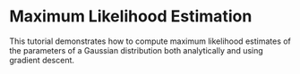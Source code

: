 # Maximum Likelihood Estimation
This tutorial demonstrates how to compute maximum likelihood estimates of the parameters of a Gaussian distribution both analytically and using gradient descent.
